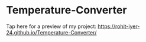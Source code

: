 # Temperature-Converter
Tap here for a preview of my project: https://rohit-iyer-24.github.io/Temperature-Converter/
